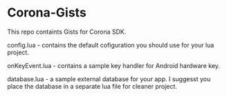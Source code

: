 Corona-Gists
============

This repo containts Gists for Corona SDK.

config.lua - contains the default cofiguration you should use for your lua project.

onKeyEvent.lua - contains a sample key handler for Android hardware key.

database.lua - a sample external database for your app. I suggesst you place the database in a separate lua file for cleaner project.

